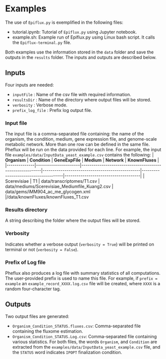 # Examples
The use of `Epiflux.py` is exemplified in the following files:
- tutorial.ipynb: Tutorial of `Epiflux.py` using Jupyter notebook.
- example.sh: Example run of Epiflux.py using Linux bash script. It calls the `Epiflux-terminal.py` file.

Both examples use the information stored in the `data` folder and save the outputs in the `results` folder. The inputs and outputs are described below.

## Inputs
Four inputs are needed:
- ```inputFile```       : Name of the csv file with required information.
- ```resultsDir```      : Name of the directory where output files will be stored.
- ```verbosity```       : Verbose mode.
- ```prefix_log_file``` : Prefix log output file.
### Input file
The input file is a comma-separated file containing: the name of the organism, the condition, medium, gene expression file, and genome-scale metabolic network. 
More than one row can be defined in the same file. Pheflux will be run on the data provided for each line. For example, the input file ```examples/data/InputData_yeast_example.csv``` contains the following:
| **Organism** | **Condition**        | **GeneExpFile**                                          | **Medium**                                      | **Network**                          | **KnownFluxes**                      |                        
|--------------|----------------------|----------------------------------------------------------|-------------------------------------------------|--------------------------------------|--------------------------------------|
| Scerevisiae  | T1                   | data/transcriptomes/T1.csv                               | data/mediums/Scerevisiae_Mediumfile_Kuang2.csv  | data/gems/iMM904_ac_me_glycogen.xml  |/data/knownFluxes/knownFluxes_T1.csv

### Results directory
A string describing the folder where the output files will be stored. 
### Verbosity
Indicates whether a verbose output (```verbosity = True```) will be printed on terminal or not (```verbosity = False```).
### Prefix of Log file
Pheflux also produces a log file with summary statistics of all computations. The user-provided prefix is used to name this file. For example, if ```prefix = example``` an ```example_record_XXXX.log.csv``` file will be created, where ```XXXX``` is a random four-character tag.
## Outputs
Two output files are generated:
- ```Organism_Condition_STATUS.fluxes.csv```: Comma-separated file containing the fluxome estimation. 
- ```Organism_Condition_STATUS.Log.csv```: Comma-separated file containing various statistics.
For both files, the words ```Organism```, and ```Condition``` are extracted from the ```examples/data/InputData_yeast_example.csv``` file, and the ```STATUS``` word indicates ```IPOPT``` finalization condition.
